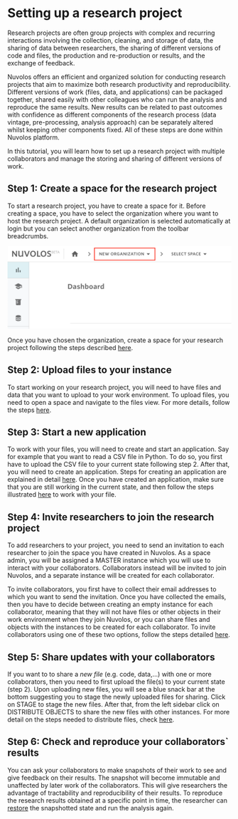 # Setting up a research project

Research projects are often group projects with complex and recurring interactions involving the collection, cleaning, and storage of data, the sharing of data between researchers, the sharing of different versions of code and files, the production and re-production or results, and the exchange of feedback.

Nuvolos offers an efficient and organized solution for conducting research projects that aim to maximize both research productivity and reproducibility. Different versions of work \(files, data, and applications\) can be packaged together, shared easily with other colleagues who can run the analysis and reproduce the same results. New results can be related to past outcomes with confidence as different components of the research process \(data vintage, pre-processing, analysis approach\) can be separately altered whilst keeping other components fixed. All of these steps are done within Nuvolos platform.

In this tutorial, you will learn how to set up a research project with multiple collaborators and manage the storing and sharing of different versions of work.

## Step 1: Create a space for the research project

To start a research project, you have to create a space for it. Before creating a space, you have to select the organization where you want to host the research project. A default organization is selected automatically at login but you can select another organization from the toolbar breadcrumbs.

![](../../.gitbook/assets/screen-shot-2020-03-25-at-9.45.56-am.png)

Once you have chosen the organization, create a space for your research project following the steps described [here](../../actions/organization-management/create-a-space.md).

## Step 2: Upload files to your instance

To start working on your research project, you will need to have files and data that you want to upload to your work environment. To upload files, you need to open a space and navigate to the files view. For more details, follow the steps [here]().

## Step 3: Start a new application

To work with your files, you will need to create and start an application. Say for example that you want to read a CSV file in Python. To do so, you first have to upload the CSV file to your current state following step 2. After that, you will need to create an application. Steps for creating an application are explained in detail [here](../../actions/instance-management/create-an-application.md). Once you have created an application, make sure that you are still working in the current state, and then follow the steps illustrated [here]() to work with your file.

## Step 4: Invite researchers to join the research project

To add researchers to your project, you need to send an invitation to each researcher to join the space you have created in Nuvolos. As a space admin, you will be assigned a MASTER instance which you will use to interact with your collaborators. Collaborators instead will be invited to join Nuvolos, and a separate instance will be created for each collaborator.   
  
To invite collaborators, you first have to collect their email addresses to which you want to send the invitation. Once you have collected the emails, then you have to decide between creating an empty instance for each collaborator, meaning that they will not have files or other objects in their work environment when they join Nuvolos, or you can share files and objects with the instances to be created for each collaborator. To invite collaborators using one of these two options, follow the steps detailed [here](../../actions/space-management/create-an-instance.md).

## Step 5: Share updates with your collaborators

If you want to to share a _new file_ \(e.g. code, data,...\) with one or more collaborators, then you need to first upload the file\(s\) to your current state \(step 2\). Upon uploading new files, you will see a blue snack bar at the bottom suggesting you to stage the newly uploaded files for sharing. Click on STAGE to stage the new files. After that, from the left sidebar click on DISTRIBUTE OBJECTS to share the new files with other instances. For more detail on the steps needed to distribute files, check [here]().

## Step 6: Check and reproduce your collaborators\` results

You can ask your collaborators to make snapshots of their work to see and give feedback on their results. The snapshot will become immutable and unaffected by later work of the collaborators. This will give researchers the advantage of tractability and reproducibility of their results. To reproduce the research results obtained at a specific point in time, the researcher can [restore](../../actions/instance-management/restore-a-snapshot.md) the snapshotted state and run the analysis again.



